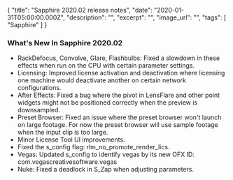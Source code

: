 {
  "title": "Sapphire 2020.02 release notes",
  "date": "2020-01-31T05:00:00.000Z",
  "description": "",
  "excerpt": "",
  "image_url": "",
  "tags": [
    "Sapphire"
  ]
}


### What's New In Sapphire 2020.02
* RackDefocus, Convolve, Glare, Flashbulbs: Fixed a slowdown in these effects when run on the CPU with certain parameter settings.
* Licensing: Improved license activation and deactivation where licensing one machine would deactivate another on certain network configurations.
* After Effects: Fixed a bug where the pivot in LensFlare and other point widgets might not be positioned correctly when the preview is downsampled.
* Preset Browser: Fixed an issue where the preset browser won't launch on large footage. For now the preset browser will use sample footage when the input clip is too large.
* Minor License Tool UI improvements.
* Fixed the s_config flag: rlm_no_promote_render_lics.
* Vegas: Updated s_config to identify vegas by its new OFX ID: com.vegascreativesoftware.vegas
* Nuke: Fixed a deadlock in S_Zap when adjusting parameters.